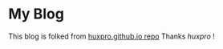# My Blog 
This blog is folked from [huxpro.github.io repo](https://github.com/Huxpro/huxpro.github.io)
Thanks _huxpro_ !